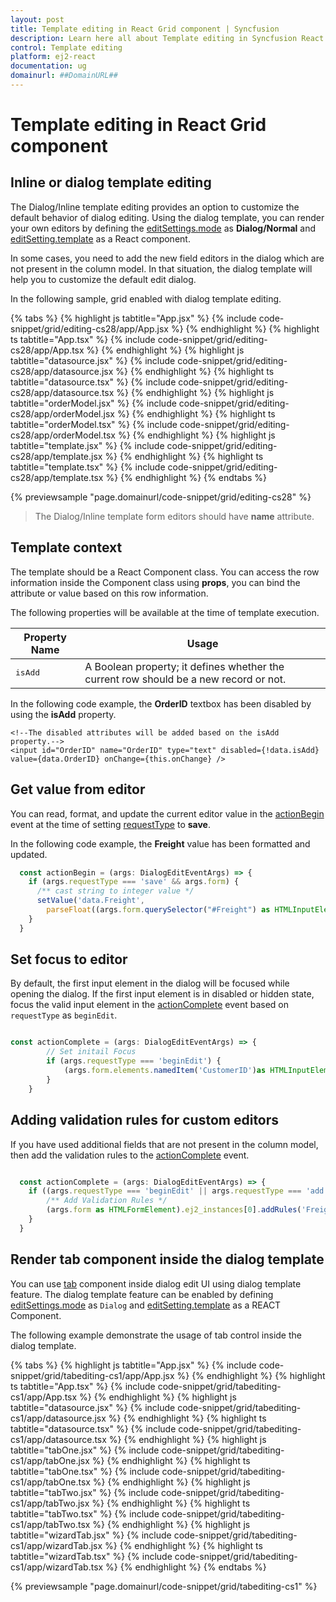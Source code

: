 ```yaml
---
layout: post
title: Template editing in React Grid component | Syncfusion
description: Learn here all about Template editing in Syncfusion React Grid component of Syncfusion Essential JS 2 and more.
control: Template editing 
platform: ej2-react
documentation: ug
domainurl: ##DomainURL##
---
```


# Template editing in React Grid component

## Inline or dialog template editing

The Dialog/Inline template editing provides an option to customize the default behavior of dialog editing. Using the dialog template, you can render your own editors by defining the [editSettings.mode](https://ej2.syncfusion.com/react/documentation/api/grid/editSettings/#mode) as **Dialog/Normal** and [editSetting.template](https://ej2.syncfusion.com/react/documentation/api/grid/editSettings/#template) as a React component.

In some cases, you need to add the new field editors in the dialog which are not present in the column model. In that situation, the dialog template will help you to customize the default edit dialog.

In the following sample, grid enabled with dialog template editing.

{% tabs %}
{% highlight js tabtitle="App.jsx" %}
{% include code-snippet/grid/editing-cs28/app/App.jsx %}
{% endhighlight %}
{% highlight ts tabtitle="App.tsx" %}
{% include code-snippet/grid/editing-cs28/app/App.tsx %}
{% endhighlight %}
{% highlight js tabtitle="datasource.jsx" %}
{% include code-snippet/grid/editing-cs28/app/datasource.jsx %}
{% endhighlight %}
{% highlight ts tabtitle="datasource.tsx" %}
{% include code-snippet/grid/editing-cs28/app/datasource.tsx %}
{% endhighlight %}
{% highlight js tabtitle="orderModel.jsx" %}
{% include code-snippet/grid/editing-cs28/app/orderModel.jsx %}
{% endhighlight %}
{% highlight ts tabtitle="orderModel.tsx" %}
{% include code-snippet/grid/editing-cs28/app/orderModel.tsx %}
{% endhighlight %}
{% highlight js tabtitle="template.jsx" %}
{% include code-snippet/grid/editing-cs28/app/template.jsx %}
{% endhighlight %}
{% highlight ts tabtitle="template.tsx" %}
{% include code-snippet/grid/editing-cs28/app/template.tsx %}
{% endhighlight %}
{% endtabs %}

 {% previewsample "page.domainurl/code-snippet/grid/editing-cs28" %}

> The Dialog/Inline template form editors should have **name** attribute.

## Template context

The template should be a React Component class. You can access the row information inside the Component class using **props**, you can bind the attribute or value based on this row information.

The following properties will be available at the time of template execution.

| Property Name | Usage |
|---------------|-------|
| <kbd>isAdd</kbd> | A Boolean property; it defines whether the current row should be a new record or not. |

In the following code example, the **OrderID** textbox has been disabled by using the **isAdd** property.

```
<!--The disabled attributes will be added based on the isAdd property.-->
<input id="OrderID" name="OrderID" type="text" disabled={!data.isAdd} value={data.OrderID} onChange={this.onChange} />

```

## Get value from editor

You can read, format, and update the current editor value in the [actionBegin](https://ej2.syncfusion.com/react/documentation/api/grid/#actionbegin) event at the time of setting [requestType](https://ej2.syncfusion.com/react/documentation/api/grid/saveEventArgs/#requesttype) to **save**.

In the following code example, the **Freight** value has been formatted and updated.

``` typescript
  const actionBegin = (args: DialogEditEventArgs) => {
    if (args.requestType === 'save' && args.form) {
      /** cast string to integer value */
      setValue('data.Freight',
        parseFloat((args.form.querySelector("#Freight") as HTMLInputElement).value), args);
    }
  }
```

## Set focus to editor

By default, the first input element in the dialog will be focused while opening the dialog.
If the first input element is in disabled or hidden state, focus the valid input element in the [actionComplete](https://ej2.syncfusion.com/react/documentation/api/grid/#actioncomplete) event based on `requestType` as `beginEdit`.

```ts

const actionComplete = (args: DialogEditEventArgs) => {
        // Set initail Focus
        if (args.requestType === 'beginEdit') {
            (args.form.elements.namedItem('CustomerID')as HTMLInputElement).focus();
        }
    }

```

## Adding validation rules for custom editors

If you have used additional fields that are not present in the column model, then add the validation rules to the [actionComplete](https://ej2.syncfusion.com/react/documentation/api/grid/#actioncomplete) event.

```ts

  const actionComplete = (args: DialogEditEventArgs) => {
    if ((args.requestType === 'beginEdit' || args.requestType === 'add')) {
        /** Add Validation Rules */
        (args.form as HTMLFormElement).ej2_instances[0].addRules('Freight', {max: 500});
    }
  }

```

## Render tab component inside the dialog template

You can use [tab](../../../tab) component inside dialog edit UI using dialog template feature. The dialog template feature can be enabled by defining  [editSettings.mode](https://ej2.syncfusion.com/react/documentation/api/grid/editSettings/#mode) as `Dialog` and [editSetting.template](https://ej2.syncfusion.com/react/documentation/api/grid/editSettings/#template) as a REACT Component.

The following example demonstrate the usage of tab control inside the dialog template.

{% tabs %}
{% highlight js tabtitle="App.jsx" %}
{% include code-snippet/grid/tabediting-cs1/app/App.jsx %}
{% endhighlight %}
{% highlight ts tabtitle="App.tsx" %}
{% include code-snippet/grid/tabediting-cs1/app/App.tsx %}
{% endhighlight %}
{% highlight js tabtitle="datasource.jsx" %}
{% include code-snippet/grid/tabediting-cs1/app/datasource.jsx %}
{% endhighlight %}
{% highlight ts tabtitle="datasource.tsx" %}
{% include code-snippet/grid/tabediting-cs1/app/datasource.tsx %}
{% endhighlight %}
{% highlight js tabtitle="tabOne.jsx" %}
{% include code-snippet/grid/tabediting-cs1/app/tabOne.jsx %}
{% endhighlight %}
{% highlight ts tabtitle="tabOne.tsx" %}
{% include code-snippet/grid/tabediting-cs1/app/tabOne.tsx %}
{% endhighlight %}
{% highlight js tabtitle="tabTwo.jsx" %}
{% include code-snippet/grid/tabediting-cs1/app/tabTwo.jsx %}
{% endhighlight %}
{% highlight ts tabtitle="tabTwo.tsx" %}
{% include code-snippet/grid/tabediting-cs1/app/tabTwo.tsx %}
{% endhighlight %}
{% highlight js tabtitle="wizardTab.jsx" %}
{% include code-snippet/grid/tabediting-cs1/app/wizardTab.jsx %}
{% endhighlight %}
{% highlight ts tabtitle="wizardTab.tsx" %}
{% include code-snippet/grid/tabediting-cs1/app/wizardTab.tsx %}
{% endhighlight %}
{% endtabs %}

 {% previewsample "page.domainurl/code-snippet/grid/tabediting-cs1" %}